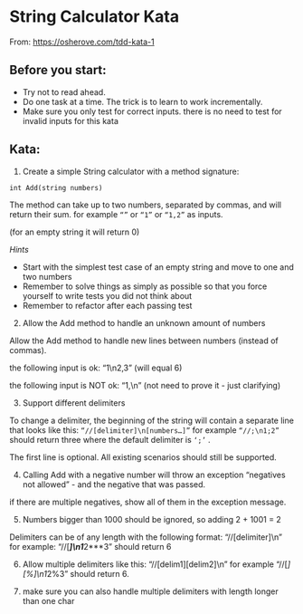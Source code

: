 # String Calculator Kata
From: https://osherove.com/tdd-kata-1

## Before you start: 
- Try not to read ahead.
- Do one task at a time. The trick is to learn to work incrementally.
- Make sure you only test for correct inputs. there is no need to test for invalid inputs for this kata

## Kata:

1. Create a simple String calculator with a method signature:

```
int Add(string numbers)
```

The method can take up to two numbers, separated by commas, and will return their sum. 
for example `“”` or `“1”` or `“1,2”` as inputs.

(for an empty string it will return 0) 

*Hints*

 - Start with the simplest test case of an empty string and move to one and two numbers
 - Remember to solve things as simply as possible so that you force yourself to write tests you did not think about
 - Remember to refactor after each passing test

2. Allow the Add method to handle an unknown amount of numbers

Allow the Add method to handle new lines between numbers (instead of commas).

the following input is ok: “1\n2,3” (will equal 6)

the following input is NOT ok: “1,\n” (not need to prove it - just clarifying)


3. Support different delimiters

To change a delimiter, the beginning of the string will contain a separate line that looks like this: `“//[delimiter]\n[numbers…]”` for example `“//;\n1;2”` should return three where the default delimiter is `‘;’` .

The first line is optional. All existing scenarios should still be supported.


4. Calling Add with a negative number will throw an exception “negatives not allowed” - and the negative that was passed. 

if there are multiple negatives, show all of them in the exception message.

5. Numbers bigger than 1000 should be ignored, so adding 2 + 1001 = 2

Delimiters can be of any length with the following format: “//[delimiter]\n” for example: “//[***]\n1***2***3” should return 6


6. Allow multiple delimiters like this: “//[delim1][delim2]\n” for example “//[*][%]\n1*2%3” should return 6.

7. make sure you can also handle multiple delimiters with length longer than one char